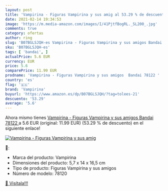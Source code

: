 ```yaml
---
layout: post
title: 'Vampirina - Figuras Vampirina y sus amig al 53.29 % de descuento'
date: 2021-02-14 19:34:53
image: 'https://m.media-amazon.com/images/I/41PjtfBogRL._SL200_.jpg'
comments: true
category: ofertas
author: ring
slug: 'B07BGLSJQH-es Vampirina - Figuras Vampirina y sus amigos Bandai 78122'
sku: 'B07BGLSJQH-es'
tags: [ 'bandai', ]
actualPrice: 5.6 EUR
currency: EUR
price: 5.6
comparePrice: 11.99 EUR
prodname: 'Vampirina - Figuras Vampirina y sus amigos  Bandai 78122 '
country: 'es'
flag: '🇪🇸'
brand: 'Vampirina'
buyurl: 'https://www.amazon.es/dp/B07BGLSJQH/?tag=tolees-21'
descuento: '53.29'
average: '5.6'
---
```


Ahora mismo tienes [Vampirina - Figuras Vampirina y sus amigos  Bandai 78122 ](https://www.amazon.es/dp/B07BGLSJQH/?tag=tolees-21) a 5.6 EUR (original: 11.99 EUR) (53.29 %  de descuento) en el siguiente enlace!

[![Vampirina - Figuras Vampirina y sus amig](https://m.media-amazon.com/images/I/41PjtfBogRL._SL200_.jpg)](https://www.amazon.es/dp/B07BGLSJQH/?tag=tolees-21)

🔎:

- Marca del producto: Vampirina
- Dimensiones del producto: 5,7 x 14 x 16,5 cm
- Tipo de producto: Figuras Vampirina y sus amigos
- Número de modelo: 78120

[🛒 Visítala!!!](https://www.amazon.es/dp/B07BGLSJQH/?tag=tolees-21)
